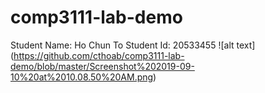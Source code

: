# comp3111-lab-demo
Student Name: Ho Chun To 
Student Id: 20533455
![alt text] (https://github.com/cthoab/comp3111-lab-demo/blob/master/Screenshot%202019-09-10%20at%2010.08.50%20AM.png)
